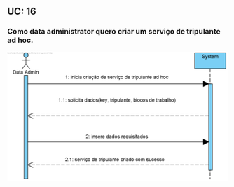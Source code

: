 ## **UC: 16**

### Como data administrator quero criar um serviço de tripulante ad hoc.



![UC: 16](UC16.png)